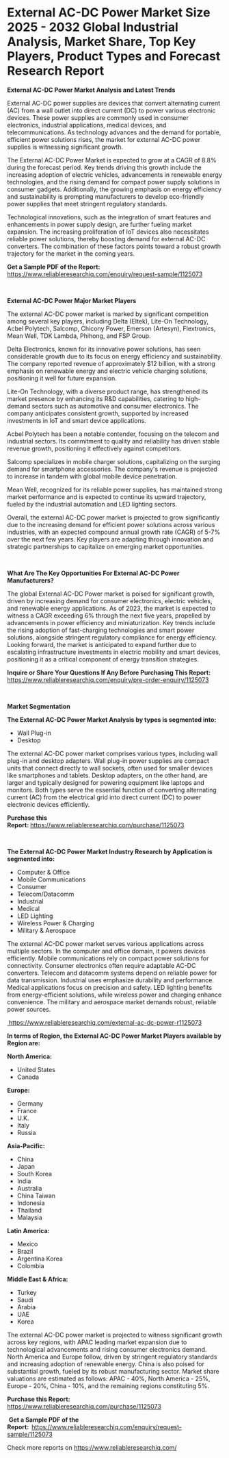 <p><h1>External AC-DC Power Market Size 2025 - 2032 Global Industrial Analysis, Market Share, Top Key Players, Product Types and Forecast Research Report</h1></p><p><strong>External AC-DC Power Market Analysis and Latest Trends</strong></p>
<p><p>External AC-DC power supplies are devices that convert alternating current (AC) from a wall outlet into direct current (DC) to power various electronic devices. These power supplies are commonly used in consumer electronics, industrial applications, medical devices, and telecommunications. As technology advances and the demand for portable, efficient power solutions rises, the market for external AC-DC power supplies is witnessing significant growth.</p><p>The External AC-DC Power Market is expected to grow at a CAGR of 8.8% during the forecast period. Key trends driving this growth include the increasing adoption of electric vehicles, advancements in renewable energy technologies, and the rising demand for compact power supply solutions in consumer gadgets. Additionally, the growing emphasis on energy efficiency and sustainability is prompting manufacturers to develop eco-friendly power supplies that meet stringent regulatory standards.</p><p>Technological innovations, such as the integration of smart features and enhancements in power supply design, are further fueling market expansion. The increasing proliferation of IoT devices also necessitates reliable power solutions, thereby boosting demand for external AC-DC converters. The combination of these factors points toward a robust growth trajectory for the market in the coming years.</p></p>
<p><strong>Get a Sample PDF of the Report:&nbsp;</strong> <a href="https://www.reliableresearchiq.com/enquiry/request-sample/1125073?utm_campaign=3058&utm_medium=2&utm_source=Github&utm_content=ia&utm_term=21032025&utm_id=external-ac-dc-power">https://www.reliableresearchiq.com/enquiry/request-sample/1125073</a></p>
<p>&nbsp;</p>
<p><strong>External AC-DC Power Major Market Players</strong></p>
<p><p>The external AC-DC power market is marked by significant competition among several key players, including Delta (Eltek), Lite-On Technology, Acbel Polytech, Salcomp, Chicony Power, Emerson (Artesyn), Flextronics, Mean Well, TDK Lambda, Phihong, and FSP Group.</p><p>Delta Electronics, known for its innovative power solutions, has seen considerable growth due to its focus on energy efficiency and sustainability. The company reported revenue of approximately $12 billion, with a strong emphasis on renewable energy and electric vehicle charging solutions, positioning it well for future expansion.</p><p>Lite-On Technology, with a diverse product range, has strengthened its market presence by enhancing its R&D capabilities, catering to high-demand sectors such as automotive and consumer electronics. The company anticipates consistent growth, supported by increased investments in IoT and smart device applications.</p><p>Acbel Polytech has been a notable contender, focusing on the telecom and industrial sectors. Its commitment to quality and reliability has driven stable revenue growth, positioning it effectively against competitors. </p><p>Salcomp specializes in mobile charger solutions, capitalizing on the surging demand for smartphone accessories. The company's revenue is projected to increase in tandem with global mobile device penetration.</p><p>Mean Well, recognized for its reliable power supplies, has maintained strong market performance and is expected to continue its upward trajectory, fueled by the industrial automation and LED lighting sectors.</p><p>Overall, the external AC-DC power market is projected to grow significantly due to the increasing demand for efficient power solutions across various industries, with an expected compound annual growth rate (CAGR) of 5-7% over the next few years. Key players are adapting through innovation and strategic partnerships to capitalize on emerging market opportunities.</p></p>
<p>&nbsp;</p>
<p><strong>What Are The Key Opportunities For External AC-DC Power Manufacturers?</strong></p>
<p><p>The global External AC-DC Power market is poised for significant growth, driven by increasing demand for consumer electronics, electric vehicles, and renewable energy applications. As of 2023, the market is expected to witness a CAGR exceeding 6% through the next five years, propelled by advancements in power efficiency and miniaturization. Key trends include the rising adoption of fast-charging technologies and smart power solutions, alongside stringent regulatory compliance for energy efficiency. Looking forward, the market is anticipated to expand further due to escalating infrastructure investments in electric mobility and smart devices, positioning it as a critical component of energy transition strategies.</p></p>
<p><strong>Inquire or Share Your Questions If Any Before Purchasing This Report:</strong> <a href="https://www.reliableresearchiq.com/enquiry/pre-order-enquiry/1125073?utm_campaign=3058&utm_medium=2&utm_source=Github&utm_content=ia&utm_term=21032025&utm_id=external-ac-dc-power">https://www.reliableresearchiq.com/enquiry/pre-order-enquiry/1125073</a></p>
<p>&nbsp;</p>
<p><strong>Market Segmentation</strong></p>
<p><strong>The External AC-DC Power Market Analysis by types is segmented into:</strong></p>
<p><ul><li>Wall Plug-in</li><li>Desktop</li></ul></p>
<p><p>The external AC-DC power market comprises various types, including wall plug-in and desktop adapters. Wall plug-in power supplies are compact units that connect directly to wall sockets, often used for smaller devices like smartphones and tablets. Desktop adapters, on the other hand, are larger and typically designed for powering equipment like laptops and monitors. Both types serve the essential function of converting alternating current (AC) from the electrical grid into direct current (DC) to power electronic devices efficiently.</p></p>
<p><strong>Purchase this Report:&nbsp;</strong><a href="https://www.reliableresearchiq.com/purchase/1125073?utm_campaign=3058&utm_medium=2&utm_source=Github&utm_content=ia&utm_term=21032025&utm_id=external-ac-dc-power">https://www.reliableresearchiq.com/purchase/1125073</a></p>
<p>&nbsp;</p>
<p><strong>The External AC-DC Power Market Industry Research by Application is segmented into:</strong></p>
<p><ul><li>Computer & Office</li><li>Mobile Communications</li><li>Consumer</li><li>Telecom/Datacomm</li><li>Industrial</li><li>Medical</li><li>LED Lighting</li><li>Wireless Power & Charging</li><li>Military & Aerospace</li></ul></p>
<p><p>The external AC-DC power market serves various applications across multiple sectors. In the computer and office domain, it powers devices efficiently. Mobile communications rely on compact power solutions for connectivity. Consumer electronics often require adaptable AC-DC converters. Telecom and datacomm systems depend on reliable power for data transmission. Industrial uses emphasize durability and performance. Medical applications focus on precision and safety. LED lighting benefits from energy-efficient solutions, while wireless power and charging enhance convenience. The military and aerospace market demands robust, reliable power sources.</p></p>
<p><a href="https://www.reliableresearchiq.com/external-ac-dc-power-r1125073?utm_campaign=3058&utm_medium=2&utm_source=Github&utm_content=ia&utm_term=21032025&utm_id=external-ac-dc-power">&nbsp;https://www.reliableresearchiq.com/external-ac-dc-power-r1125073</a></p>
<p><strong>In terms of Region, the External AC-DC Power Market Players available by Region are:</strong></p>
<p>
    <p> <strong> North America: </strong>
        <ul>
            <li>United States</li>
            <li>Canada</li>
        </ul>
        </p> 
    <p> <strong> Europe: </strong>
        <ul>
            <li>Germany</li>
            <li>France</li>
            <li>U.K.</li>
            <li>Italy</li>
            <li>Russia</li>
        </ul>
        </p> 
    <p> <strong> Asia-Pacific: </strong>
        <ul>
            <li>China</li>
            <li>Japan</li>
            <li>South Korea</li>
            <li>India</li>
            <li>Australia</li>
            <li>China Taiwan</li>
            <li>Indonesia</li>
            <li>Thailand</li>
            <li>Malaysia</li>
        </ul>
        </p> 
    <p> <strong> Latin America: </strong>
        <ul>
            <li>Mexico</li>
            <li>Brazil</li>
            <li>Argentina Korea</li>
            <li>Colombia</li>
        </ul>
        </p> 
    <p> <strong> Middle East & Africa: </strong>
        <ul>
            <li>Turkey</li>
            <li>Saudi</li>
            <li>Arabia</li>
            <li>UAE</li>
            <li>Korea</li>
        </ul>
    </p>
    </p>
<p><p>The external AC-DC power market is projected to witness significant growth across key regions, with APAC leading market expansion due to technological advancements and rising consumer electronics demand. North America and Europe follow, driven by stringent regulatory standards and increasing adoption of renewable energy. China is also poised for substantial growth, fueled by its robust manufacturing sector. Market share valuations are estimated as follows: APAC - 40%, North America - 25%, Europe - 20%, China - 10%, and the remaining regions constituting 5%.</p></p>
<p><strong>Purchase this Report: </strong><a href="https://www.reliableresearchiq.com/purchase/1125073?utm_campaign=3058&utm_medium=2&utm_source=Github&utm_content=ia&utm_term=21032025&utm_id=external-ac-dc-power">https://www.reliableresearchiq.com/purchase/1125073</a></p>
<p>&nbsp;<strong>Get a Sample PDF of the Report:&nbsp;&nbsp;</strong><a href="https://www.reliableresearchiq.com/enquiry/request-sample/1125073?utm_campaign=3058&utm_medium=2&utm_source=Github&utm_content=ia&utm_term=21032025&utm_id=external-ac-dc-power">https://www.reliableresearchiq.com/enquiry/request-sample/1125073</a></p>
<p><strong></strong></p>
<p>Check more reports on <a href="https://www.reliableresearchiq.com/?utm_campaign=3058&utm_medium=2&utm_source=Github&utm_content=ia&utm_term=21032025&utm_id=external-ac-dc-power">https://www.reliableresearchiq.com/</a></p>